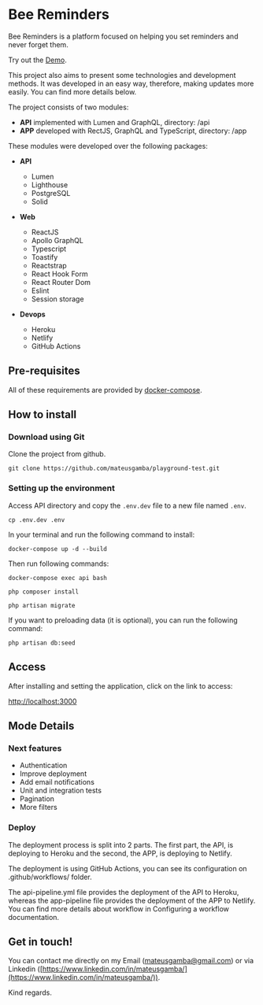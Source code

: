 # Bee Reminders

Bee Reminders is a platform focused on helping you set reminders and never forget them.

Try out the [Demo](https://bee-reminders.netlify.app/).

This project also aims to present some technologies and development methods. It was developed in an easy way, therefore, making updates more easily. You can find more details below.

The project consists of two modules:

- **API** implemented with Lumen and GraphQL, directory: /api
- **APP** developed with RectJS, GraphQL and TypeScript, directory: /app

These modules were developed over the following packages:

- **API**

  - Lumen
  - Lighthouse
  - PostgreSQL
  - Solid

- **Web**

  - ReactJS
  - Apollo GraphQL
  - Typescript
  - Toastify
  - Reactstrap
  - React Hook Form
  - React Router Dom
  - Eslint
  - Session storage

- **Devops**
  - Heroku
  - Netlify
  - GitHub Actions

## Pre-requisites

All of these requirements are provided by [docker-compose](https://docs.docker.com/compose/).

## How to install

### Download using Git

Clone the project from github.

```
git clone https://github.com/mateusgamba/playground-test.git
```

### Setting up the environment

Access API directory and copy the `.env.dev` file to a new file named `.env`.

```
cp .env.dev .env
```

In your terminal and run the following command to install:

```
docker-compose up -d --build
```

Then run following commands:

```
docker-compose exec api bash

php composer install

php artisan migrate
```

If you want to preloading data (it is optional), you can run the following command:

```
php artisan db:seed
```

## Access

After installing and setting the application, click on the link to access:

[http://localhost:3000](http://localhost:3000)

## Mode Details

### Next features

- Authentication
- Improve deployment
- Add email notifications
- Unit and integration tests
- Pagination
- More filters

### Deploy

The deployment process is split into 2 parts. The first part, the API, is deploying to Heroku and the second, the APP, is deploying to Netlify.

The deployment is using GitHub Actions, you can see its configuration on .github/workflows/ folder.

The api-pipeline.yml file provides the deployment of the API to Heroku, whereas the app-pipeline file provides the deployment of the APP to Netlify. You can find more details about workflow in Configuring a workflow documentation.

## Get in touch!

You can contact me directly on my Email (mateusgamba@gmail.com) or via Linkedin ([https://www.linkedin.com/in/mateusgamba/](https://www.linkedin.com/in/mateusgamba/)).

Kind regards.
